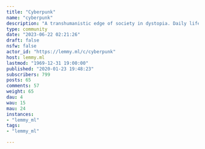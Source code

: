 ```yaml
---
title: "Cyberpunk" 
name: "cyberpunk"
description: "A transhumanistic edge of society in dystopia. Daily life has been impacted by rapid technological takeover. "
type: community
date: "2023-06-22 02:21:26"
draft: false
nsfw: false
actor_id: "https://lemmy.ml/c/cyberpunk"
host: lemmy.ml
lastmod: "1969-12-31 19:00:00"
published: "2020-01-23 19:48:23"
subscribers: 799
posts: 65
comments: 57
weight: 65
dau: 4
wau: 15
mau: 24
instances:
- "lemmy_ml"
tags: 
- "lemmy_ml"

---
```

